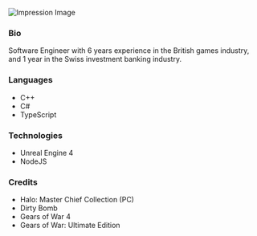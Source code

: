 ![Impression Image](https://i.imgur.com/6d95elJ.png)
### Bio
Software Engineer with 6 years experience in the British games industry, and 1 year in the Swiss investment banking industry.

### Languages
- C++
- C#
- TypeScript

### Technologies
- Unreal Engine 4
- NodeJS

### Credits
- Halo: Master Chief Collection (PC)
- Dirty Bomb
- Gears of War 4
- Gears of War: Ultimate Edition



<!--
**LoveDuckie/LoveDuckie** is a ✨ _special_ ✨ repository because its `README.md` (this file) appears on your GitHub profile.

Here are some ideas to get you started:

- 🔭 I’m currently working on ...
- 🌱 I’m currently learning ...
- 👯 I’m looking to collaborate on ...
- 🤔 I’m looking for help with ...
- 💬 Ask me about ...
- 📫 How to reach me: ...
- 😄 Pronouns: ...
- ⚡ Fun fact: ...
-->

